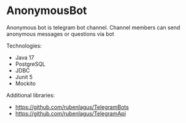 # AnonymousBot

Anonymous bot is telegram bot channel. 
Channel members can send anonymous messages or questions via bot

Technologies:
- Java 17
- PostgreSQL
- JDBC
- Junit 5
- Mockito

Additional libraries:
- https://github.com/rubenlagus/TelegramBots
- https://github.com/rubenlagus/TelegramApi
